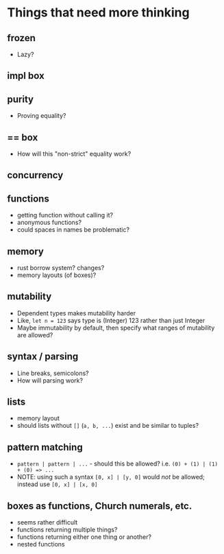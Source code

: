 # Things that need more thinking
## frozen
- Lazy?

## impl box

## purity
- Proving equality?

## == box
- How will this "non-strict" equality work?

## concurrency

## functions
- getting function without calling it?
- anonymous functions?
- could spaces in names be problematic?

## memory
- rust borrow system? changes?
- memory layouts (of boxes)?

## mutability
- Dependent types makes mutability harder
- Like, `let n = 123` says type is (Integer) 123 rather than just Integer
- Maybe immutability by default, then specify what ranges of mutability are allowed?

## syntax / parsing
- Line breaks, semicolons?
- How will parsing work?

## lists
- memory layout
- should lists without `[]` (`a, b, ...`) exist and be similar to tuples?

## pattern matching
- `pattern | pattern | ...` - should this be allowed? i.e. `(0) + (1) | (1) + (0) => ...`
- NOTE: using such a syntax `[0, x] | [y, 0]` would *not* be allowed; instead use `[0, x] | [x, 0]`

## boxes as functions, Church numerals, etc.
- seems rather difficult
- functions returning multiple things?
- functions returning either one thing or another?
- nested functions
